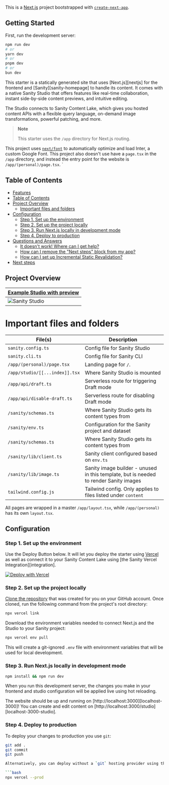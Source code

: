 This is a [Next.js](https://nextjs.org/) project bootstrapped with [`create-next-app`](https://github.com/vercel/next.js/tree/canary/packages/create-next-app).

## Getting Started

First, run the development server:

```bash
npm run dev
# or
yarn dev
# or
pnpm dev
# or
bun dev
```

This starter is a statically generated site that uses [Next.js][nextjs] for the frontend and [Sanity][sanity-homepage] to handle its content.
It comes with a native Sanity Studio that offers features like real-time collaboration, instant side-by-side content previews, and intuitive editing.

The Studio connects to Sanity Content Lake, which gives you hosted content APIs with a flexible query language, on-demand image transformations, powerful patching, and more.

> **Note**
>
> This starter uses the `/app` directory for Next.js routing.

This project uses [`next/font`](https://nextjs.org/docs/basic-features/font-optimization) to automatically optimize and load Inter, a custom Google Font.
This project also doesn't use have a `page.tsx` in the `/app` directory, and instead the entry point for the website is `/app/(personal)/page.tsx`.
`

## Table of Contents

-   [Features](#features)
-   [Table of Contents](#table-of-contents)
-   [Project Overview](#project-overview)
    -   [Important files and folders](#important-files-and-folders)
-   [Configuration](#configuration)
    -   [Step 1. Set up the environment](#step-1-set-up-the-environment)
    -   [Step 2. Set up the project locally](#step-2-set-up-the-project-locally)
    -   [Step 3. Run Next.js locally in development mode](#step-3-run-nextjs-locally-in-development-mode)
    -   [Step 4. Deploy to production](#step-4-deploy-to-production)
-   [Questions and Answers](#questions-and-answers)
    -   [It doesn't work! Where can I get help?](#it-doesnt-work-where-can-i-get-help)
    -   [How can I remove the "Next steps" block from my app?](#how-can-i-remove-the-next-steps-block-from-my-app)
    -   [How can I set up Incremental Static Revalidation?](#how-can-i-set-up-incremental-static-revalidation)
-   [Next steps](#next-steps)

## Project Overview

| [Example Studio with preview](https://next-sanity-starter-six.vercel.app/studio)                                        |
| ----------------------------------------------------------------------------------------------------------------------- |
| ![Sanity Studio](https://user-images.githubusercontent.com/44635000/197511725-b2a2e2e5-287b-41a9-84c6-ec90d37ca480.png) |

# Important files and folders

| File(s)                        | Description                                                                           |
| ------------------------------ | ------------------------------------------------------------------------------------- |
| `sanity.config.ts`             | Config file for Sanity Studio                                                         |
| `sanity.cli.ts`                | Config file for Sanity CLI                                                            |
| `/app/(personal)/page.tsx`     | Landing page for `/`.                                                                 |
| `/app/studio/[[...index]].tsx` | Where Sanity Studio is mounted                                                        |
| `/app/api/draft.ts`            | Serverless route for triggering Draft mode                                            |
| `/app/api/disable-draft.ts`    | Serverless route for disabling Draft mode                                             |
| `/sanity/schemas.ts`           | Where Sanity Studio gets its content types from                                       |
| `/sanity/env.ts`               | Configuration for the Sanity project and dataset                                      |
| `/sanity/schemas.ts`           | Where Sanity Studio gets its content types from                                       |
| `/sanity/lib/client.ts`        | Sanity client configured based on `env.ts`                                            |
| `/sanity/lib/image.ts`         | Sanity image builder - unused in this template, but is needed to render Sanity images |
| `tailwind.config.js`           | Tailwind config. Only applies to files listed under `content`                         |

All pages are wrapped in a master `/app/layout.tsx`, while `/app/(personal)` has its own `layout.tsx`.

## Configuration

### Step 1. Set up the environment

Use the Deploy Button below. It will let you deploy the starter using [Vercel](https://vercel.com?utm_source=github&utm_medium=readme&utm_campaign=next-sanity-example) as well as connect it to your Sanity Content Lake using [the Sanity Vercel Integration][integration].

[![Deploy with Vercel](https://vercel.com/button)](https://vercel.com/new/clone?repository-url=https%3A%2F%2Fgithub.com%2Fmartinwoo7%2Fnext-sanity-starter&demo-title=Next.js%20Sanity.io%20Starter&demo-description=Starter%20template%20for%20Calicode%20built%20with%20Next.js%20and%20Sanity.io&demo-url=https%3A%2F%2Fnext-sanity-starter-six.vercel.app%2F&integration-ids=oac_hb2LITYajhRQ0i4QznmKH7gx)

### Step 2. Set up the project locally

[Clone the repository](https://docs.github.com/en/repositories/creating-and-managing-repositories/cloning-a-repository) that was created for you on your GitHub account. Once cloned, run the following command from the project's root directory:

```bash
npx vercel link
```

Download the environment variables needed to connect Next.js and the Studio to your Sanity project:

```bash
npx vercel env pull
```

This will create a git-ignored `.env` file with environment variables that will be used for local development.

### Step 3. Run Next.js locally in development mode

```bash
npm install && npm run dev
```

When you run this development server, the changes you make in your frontend and studio configuration will be applied live using hot reloading.

The website should be up and running on [http://localhost:3000][localhost-3000]! You can create and edit content on [http://localhost:3000/studio][localhost-3000-studio].

### Step 4. Deploy to production

To deploy your changes to production you use `git`:

````bash
git add .
git commit
git push

Alternatively, you can deploy without a `git` hosting provider using the Vercel CLI:

```bash
npx vercel --prod
````

